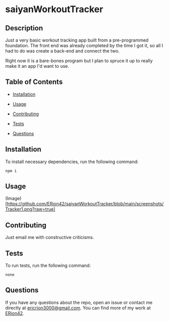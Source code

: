 # saiyanWorkoutTracker


## Description

Just a very basic workout tracking app built from a pre-programmed foundation. The front end was already completed by the time I got it, so all I had to do was create a back-end and connect the two. 

Right now it is a bare-bones program but I plan to spruce it up to really make it an app I'd want to use.

## Table of Contents 

* [Installation](#installation)

* [Usage](#usage)

* [Contributing](#contributing)

* [Tests](#tests)

* [Questions](#questions)

## Installation

To install necessary dependencies, run the following command:

```
npm i
```

## Usage


(Image)[https://github.com/ERion42/saiyanWorkoutTracker/blob/main/screenshots/Tracker1.png?raw=true]


  
## Contributing

Just email me with constructive criticisms.

## Tests

To run tests, run the following command:

```
none
```

## Questions

If you have any questions about the repo, open an issue or contact me directly at ericrion3000@gmail.com. You can find more of my work at [ERion42](https://github.com/ERion42/).

